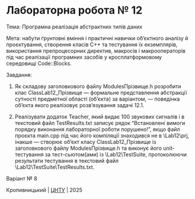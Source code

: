 ﻿# Лабораторна робота № 12

Тема: Програмна реалізація абстрактних типів даних

Мета: набути ґрунтовні вміння і практичні навички об’єктного аналізу й проєктування, створення класів С++ та тестування їх екземплярів, використання препроцесорних директив, макросів і макрооператорів під час реалізації програмних засобів у кросплатформовому середовищі Code::Blocks.

Завдання: 


1. Як складову заголовкового файлу ModulesПрізвище.h розробити клас ClassLab12_Прізвище –– формальне представлення абстракції сутності предметної області (об’єкта) за варіантом, ― поведінка об’єкта якого реалізовує розв’язування задачі 12.1.

2. Реалізувати додаток Teacher, який видає 100 звукових сигналів і в текстовий файл TestResults.txt записує рядок “Встановлені вимоги порядку виконання лабораторної роботи порушено!”, якщо файл проєкта main.срр під час його компіляції знаходився не в \Lab12\prj, інакше –– створює об’єкт класу ClassLab12_Прізвище із заголовкового файлу ModulesПрізвище.h та виконує його unit-тестування за тест-сьютом(ами) із \Lab12\TestSuite, протоколюючи результати тестування в текстовий файл \Lab12\TestSuite\TestResults.txt.

Варіант № 8


Кропивницький | <a href="http://www.kntu.kr.ua/">ЦНТУ</a> | 2025